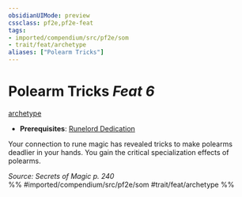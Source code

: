 ```yaml
---
obsidianUIMode: preview
cssclass: pf2e,pf2e-feat
tags:
- imported/compendium/src/pf2e/som
- trait/feat/archetype
aliases: ["Polearm Tricks"]
---
```

# Polearm Tricks  *Feat 6*  
[archetype](archetype.md)  

- **Prerequisites**: [Runelord Dedication](runelord-dedication-som.md)

Your connection to rune magic has revealed tricks to make polearms deadlier in your hands. You gain the critical specialization effects of polearms.

*Source: Secrets of Magic p. 240*  
%% #imported/compendium/src/pf2e/som #trait/feat/archetype %%